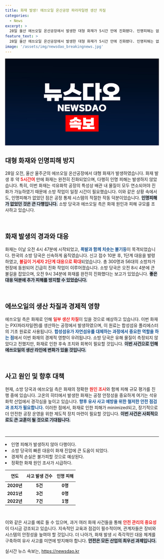 ```yaml
---
title: 화재 발생! 에쓰오일 온산공장 파라자일렌 생산 차질
categories:
  - News
excerpt: >
  28일 울산 에쓰오일 온산공장에서 발생한 대형 화재가 5시간 만에 진화됐다. 인명피해는 없으나, 일부 생산 차질과 사고 원인 조사가 진행 중이다. 유해 물질은 발견되지 않았지만, 화재가 석유화학 공정에서 발생한 만큼 피해 규모에 관심이 집중되고 있다.
feature_text: >
  28일 울산 에쓰오일 온산공장에서 발생한 대형 화재가 5시간 만에 진화됐다. 인명피해는 없으나, 일부 생산 차질과 사고 원인 조사가 진행 중이다. 유해 물질은 발견되지 않았지만, 화재가 석유화학 공정에서 발생한 만큼 피해 규모에 관심이 집중되고 있다.
image: '/assets/img/newsdao_breakingnews.jpg'
---
```


<p><img src="/assets/img/newsdao_breakingnews.jpg" alt="bookingtag 속보" /></p>

<h2 data-ke-size="size26">대형 화재와 인명피해 방지</h2>

<p data-ke-size="size16">28일 오전, 울산 울주군의 에쓰오일 온산공장에서 대형 화재가 발생하였습니다. 화재 발생 후 약 <b><span style="color: #ee2323;">5시간여</span></b> 만에 화재는 완전히 진화되었으며, 다행히 인명 피해는 발생하지 않았습니다. 특히, 이번 화재는 석유화학 공장의 특성상 배관 내 물질이 모두 연소되어야 진화가 가능하였기 때문에 소방 작업이 일정 시간이 필요했습니다. 이와 같은 상황 속에서도, 인명피해가 없었던 점은 공정 통제 시스템의 적절한 작동 덕분이었습니다. <b><span style="background-color: #21538527;">인명피해가 없었던 것은 큰 다행입니다.</span></b> 소방 당국과 에쓰오일 측은 화재 원인과 피해 규모를 조사하고 있습니다.</p>

<p data-ke-size="size16">&nbsp;</p>

<h2 data-ke-size="size26">화재 발생의 경과와 대응</h2>

<p data-ke-size="size16">화재는 이날 오전 4시 47분에 시작되었고, <b><span style="color: #1a5490;">폭발과 함께 치솟는 불기둥</span></b>이 목격되었습니다. 한국의 소방 당국은 신속하게 움직였습니다. 신고 접수 10분 후, 1단계 대응을 발령하였고, <b><span style="color: #ee2323;">불길이 거세자 2단계 대응으로 확대</span></b>되었습니다. 총 300명과 56대의 소방차가 현장에 동원되어 긴급히 진화 작업이 이루어졌습니다. 소방 당국은 오전 8시 4분에 큰 불길을 잡았으며, 오전 9시 34분에 화재를 완전히 진화했다는 보고가 있었습니다. <b><span style="background-color: #21538527;">좋은 대응 덕분에 추가 피해를 방지할 수 있었습니다.</span></b></p>

<p data-ke-size="size16">&nbsp;</p>

<h2 data-ke-size="size26">에쓰오일의 생산 차질과 경제적 영향</h2>

<p data-ke-size="size16">에쓰오일 측은 화재로 인해 <b><span style="color: #ee2323;">일부 생산 차질</span></b>이 있을 것으로 예상하고 있습니다. 이번 화재는 PX(파라자일렌)를 생산하는 공정에서 발생하였으며, 이 원료는 합성섬유 폴리에스터의 기초 원료로 사용됩니다. <b><span style="color: #1a5490;">합성섬유가 자연섬유를 대체하는 과정에서 중요한 역할을 하는 점</span></b>에서 이번 화재의 경제적 영향이 우려됩니다. 소방 당국은 유해 물질이 측정되지 않았다고 전했지만, 화재로 인한 후속 조치와 회복이 필요할 것입니다. <b><span style="background-color: #21538527;">이번 사건으로 인해 에쓰오일의 생산 라인에 변화가 있을 것입니다.</span></b></p>

<p data-ke-size="size16">&nbsp;</p>

<h2 data-ke-size="size26">사고 원인 및 향후 대책</h2>

<p data-ke-size="size16">현재, 소방 당국과 에쓰오일 측은 화재의 정확한 <b><span style="color: #ee2323;">원인 조사</span></b>와 함께 피해 규모 평가를 진행 중에 있습니다. 고온의 히터에서 발생한 화재는 공정 안정성을 중요하게 여기는 석유화학 산업에서 경각심을 높이고 있습니다. <b><span style="color: #1a5490;">향후 유사 사고 예방을 위한 철저한 안전 점검과 조치가 필요합니다.</span></b> 이러한 점에서, 화재로 인한 피해가 minimized되고, 장기적으로 더 안전한 공장 운영을 위한 제도적 장치 마련이 필요할 것입니다. <b><span style="background-color: #21538527;">이번 사건은 사회적으로도 큰 교훈이 될 것으로 기대됩니다.</span></b></p>

<p data-ke-size="size16">&nbsp;</p>

<hr>

<p><li>인명 피해가 발생하지 않아 다행이다.</li>
<li>소방 당국의 빠른 대응이 화재 진압에 큰 도움이 되었다.</li>
<li>경제적 손실은 불가피할 것으로 예상된다.</li>
<li>정확한 화재 원인 조사가 시급하다.</li></p>

<table style="width: 100%; border-collapse: collapse;">
    <thead>
        <tr>
            <th style="text-align: center; height: 30px;"><b>연도</b></th>
            <th style="text-align: center; height: 30px;"><b>사고 발생 건수</b></th>
            <th style="text-align: center; height: 30px;"><b>인명 피해</b></th>
        </tr>
    </thead>
    <tbody>
        <tr>
            <td style="text-align: center; height: 17px;"><b>2020년</b></td>
            <td style="text-align: center; height: 17px;"><b>5건</b></td>
            <td style="text-align: center; height: 17px;"><b>0명</b></td>
        </tr>
        <tr>
            <td style="text-align: center; height: 17px;"><b>2021년</b></td>
            <td style="text-align: center; height: 17px;"><b>3건</b></td>
            <td style="text-align: center; height: 17px;"><b>0명</b></td>
        </tr>
        <tr>
            <td style="text-align: center; height: 17px;"><b>2022년</b></td>
            <td style="text-align: center; height: 17px;"><b>7건</b></td>
            <td style="text-align: center; height: 17px;"><b>1명</b></td>
        </tr>
    </tbody>
</table> 

<p data-ke-size="size16">&nbsp;</p>

<p data-ke-size="size16">이와 같은 사고를 예로 들 수 있으며, 과거 여러 화재 사건들을 통해 <b><span style="color: #ee2323;">안전 관리의 중요성</span></b>이 다시금 강조되고 있습니다. 지속적인 교육과 점검이 필수적이며, 관계자들은 장비와 시스템의 안정성을 높여야 할 것입니다. 더 나아가, 화재 발생 시 즉각적인 대응 체계를 구축하여 유사 사고를 미연에 방지해야 합니다. <b><span style="background-color: #21538527;">안전은 모든 산업의 최우선 과제입니다.</span></b></p>

<p data-ke-size="size16"></p>
실시간 뉴스 속보는, <a href="https://newsdao.kr" rel="dofollow">https://newsdao.kr</a>


